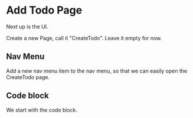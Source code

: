 # Add Todo Page
Next up is the UI. 

Create a new Page, call it "CreateTodo". Leave it empty for now.

## Nav Menu
Add a new nav menu item to the nav menu, so that we can easily open the CreateTodo page.


## Code block

We start with the code block.